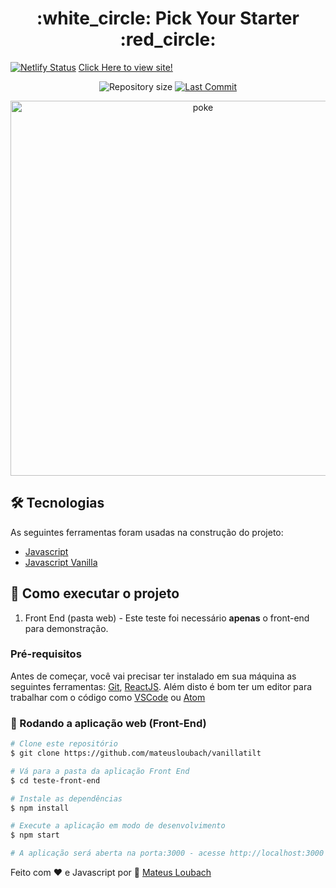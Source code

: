 <h1 align="center">:white_circle: Pick Your Starter :red_circle:</h1>

[![Netlify Status](https://api.netlify.com/api/v1/badges/49b09d4f-d381-4b35-bdc4-51259584e2cb/deploy-status)](https://app.netlify.com/sites/pickmystarter/deploys) [Click Here to view site!](https://pickmystarter.netlify.app/)

<p align="center">
  <img alt="Repository size" src="https://img.shields.io/github/repo-size/mateusloubach/vanillatilt">

  <a href="https://github.com/mateusloubach/vanillatilt/commits/master">
    <img alt="Last Commit" src="https://img.shields.io/github/last-commit/mateusloubach/vanillatilt">
  </a>
</p>

<p align="center" style="display: flex; align-items: flex-start; justify-content: center;">
  <img alt="poke" title="#poke" src="https://github.com/mateusloubach/mateusloubach.github.io/blob/master/third.gif" width="600px"> <br>
</p>

## 🛠 Tecnologias

As seguintes ferramentas foram usadas na construção do projeto:

- [Javascript](https://www.javascript.com/)
- [Javascript Vanilla](https://www.javascript.com/)

## 🚀 Como executar o projeto

1. Front End (pasta web) - Este teste foi necessário **apenas** o front-end para demonstração.

### Pré-requisitos

Antes de começar, você vai precisar ter instalado em sua máquina as seguintes ferramentas:
[Git](https://git-scm.com), [ReactJS](https://reactjs.org/). 
Além disto é bom ter um editor para trabalhar com o código como [VSCode](https://code.visualstudio.com/) ou [Atom](https://atom.io/)


### 🧭 Rodando a aplicação web (Front-End)

```bash
# Clone este repositório
$ git clone https://github.com/mateusloubach/vanillatilt

# Vá para a pasta da aplicação Front End
$ cd teste-front-end

# Instale as dependências
$ npm install

# Execute a aplicação em modo de desenvolvimento
$ npm start

# A aplicação será aberta na porta:3000 - acesse http://localhost:3000
```

Feito com ❤️ e Javascript por :wave: [Mateus Loubach](https://www.linkedin.com/in/mateusloubach/)
